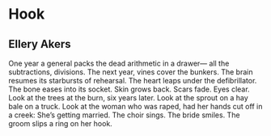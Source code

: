 # Hook
## Ellery Akers
One year a general
packs the dead arithmetic in a drawer—
all the subtractions, divisions.
The next year, vines cover the bunkers.
The brain resumes its starbursts of rehearsal.
The heart leaps under the defibrillator.
The bone eases into its socket.
Skin grows back. Scars fade. Eyes clear.
Look at the trees at the burn, six years later.
Look at the sprout on a hay bale
on a truck. Look at the woman who was raped,
had her hands cut off in a creek:
She’s getting married.
The choir sings. The bride smiles.
The groom slips a ring on her hook.